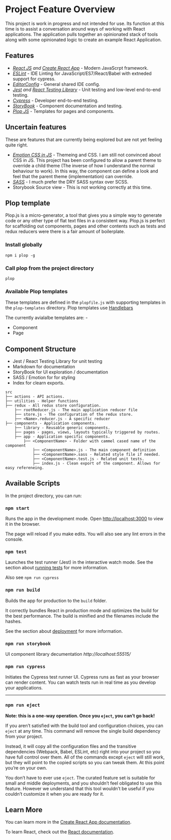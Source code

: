 # Project Feature Overview

This project is work in progress and not intended for use. Its function at this time is to assist a conversation around ways of working with React applications. The application pulls together an opinionated stack of tools along with some opinionated logic to create an example React Application.

## Features

- *[React JS](https://reactjs.org/) and [Create React App](https://github.com/facebook/create-react-app)* - Modern JavaScrpt framework.
- *[ESLint](https://eslint.org/)* - IDE Linting for JavaScript/ES7/React/Babel with extneded support for cypress.
- *[EditorConfig](https://editorconfig.org/)* - General shared IDE config.
- *[Jest](https://jestjs.io/) and [React Testing Library](https://testing-library.com/)* - Unit testing and low-level end-to-end testing.
- *[Cypress](https://www.cypress.io/)* - Developer end-to-end testing.
- *[StoryBook](https://storybook.js.org/)* - Component documentation and testing.
- *[Plop JS](https://plopjs.com/)* - Templates for pages and components.

## Uncertain features

These are features that are currently being explored but are not yet feeling quite right.

- *[Emotion CSS in JS](https://emotion.sh/docs/introduction)* - Themeing and CSS. I am still not convinced about CSS in JS. This project has been configured to allow a parent theme to override a child theme (The inverse of how I understand the normal behaviour to work). In this way, the component can define a look and feel that the parent theme (implementation) can override.
- *[SASS](https://sass-lang.com/)* - I much prefer the DRY SASS syntax over SCSS.
- Storybook Source view - This is not working correctly at this time.

## Plop template

Plop.js is a micro-generator, a tool that gives you a simple way to generate code or any other type of flat text files in a consistent way. Plop.js is perfect for scaffolding out components, pages and other contents such as tests and redux reducers were there is a fair amount of boilerplate.

### Install globally

`npm i plop -g`

### Call plop from the project directory

`plop`

### Available Plop templates

These templates are defined in the `plopfile.js` with supporting templates in the `plop-templates` directory. Plop templates use [Handlebars](https://handlebarsjs.com/)

The currently avialalbe templates are: -

- Component
- Page

## Component Structure

- Jest / React Testing Library for unit testing
- Markdown for documentation
- StoryBook for UI exploration / documentation
- SASS / Emotion for for styling
- Index for clearn exports.

```
src
├── actions - API actions.
├── utilities - Helper functions
├── redux - All redux store configuration.
    ├── rootReducer.js - The main application reducer file
    ├── store.js - The configuration of the redux store.
    ├── <Name>.reducer.js - A specific reducer
├── components - Application components.
    ├── library - Reusable generic components.
    ├── pages - pages, views, layouts typically triggered by routes.
    ├── app - Application specific components.
        ├── <ComponentName> - Folder with cammel cased name of the component
            ├── <ComponentName>.js - The main component definition
            ├── <ComponentName>.sass - Related style file if needed.
            ├── <ComponentName>.test.js - Related unit tests.
            ├── index.js - Clean export of the component. Allows for easy refereneing.

```

## Available Scripts

In the project directory, you can run:

### `npm start`

Runs the app in the development mode. Open [http://localhost:3000](http://localhost:3000) to view it in the browser.

The page will reload if you make edits. You will also see any lint errors in the console.

### `npm test`

Launches the test runner (Jest) in the interactive watch mode. See the section about [running tests](https://facebook.github.io/create-react-app/docs/running-tests) for more information.

Also see `npm run cypress`

### `npm run build`

Builds the app for production to the `build` folder.

It correctly bundles React in production mode and optimizes the build for the best performance. The build is minified and the filenames include the hashes.

See the section about [deployment](https://facebook.github.io/create-react-app/docs/deployment) for more information.

### `npm run storybook`

UI component library decumentation *http://localhost:55515/*

### `npm run cypress`

Initiates the Cypress test runner UI. Cypress runs as fast as your browser can render content. You can watch tests run in real time as you develop your applications.

----

### `npm run eject`

**Note: this is a one-way operation. Once you `eject`, you can’t go back!**

If you aren’t satisfied with the build tool and configuration choices, you can `eject` at any time. This command will remove the single build dependency from your project.

Instead, it will copy all the configuration files and the transitive dependencies (Webpack, Babel, ESLint, etc) right into your project so you have full control over them. All of the commands except `eject` will still work, but they will point to the copied scripts so you can tweak them. At this point you’re on your own.

You don’t have to ever use `eject`. The curated feature set is suitable for small and middle deployments, and you shouldn’t feel obligated to use this feature. However we understand that this tool wouldn’t be useful if you couldn’t customize it when you are ready for it.

## Learn More

You can learn more in the [Create React App documentation](https://facebook.github.io/create-react-app/docs/getting-started).

To learn React, check out the [React documentation](https://reactjs.org/).
